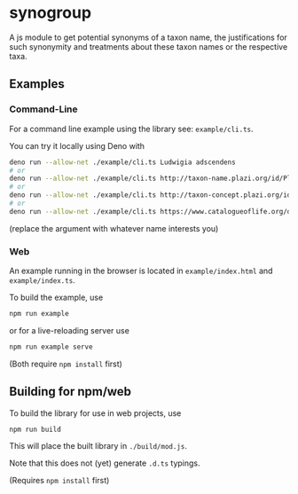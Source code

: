 # synogroup

A js module to get potential synonyms of a taxon name, the justifications for
such synonymity and treatments about these taxon names or the respective taxa.

## Examples

### Command-Line

For a command line example using the library see: `example/cli.ts`.

You can try it locally using Deno with

```sh
deno run --allow-net ./example/cli.ts Ludwigia adscendens
# or
deno run --allow-net ./example/cli.ts http://taxon-name.plazi.org/id/Plantae/Ludwigia_adscendens
# or
deno run --allow-net ./example/cli.ts http://taxon-concept.plazi.org/id/Plantae/Ludwigia_adscendens_Linnaeus_1767
# or
deno run --allow-net ./example/cli.ts https://www.catalogueoflife.org/data/taxon/3WD9M
```

(replace the argument with whatever name interests you)

### Web

An example running in the browser is located in `example/index.html` and `example/index.ts`.

To build the example, use
```sh
npm run example
```
or for a live-reloading server use
```sh
npm run example serve
```

(Both require `npm install` first)


## Building for npm/web

To build the library for use in web projects, use
```sh
npm run build
```

This will place the built library in `./build/mod.js`.

Note that this does not (yet) generate `.d.ts` typings.

(Requires `npm install` first)